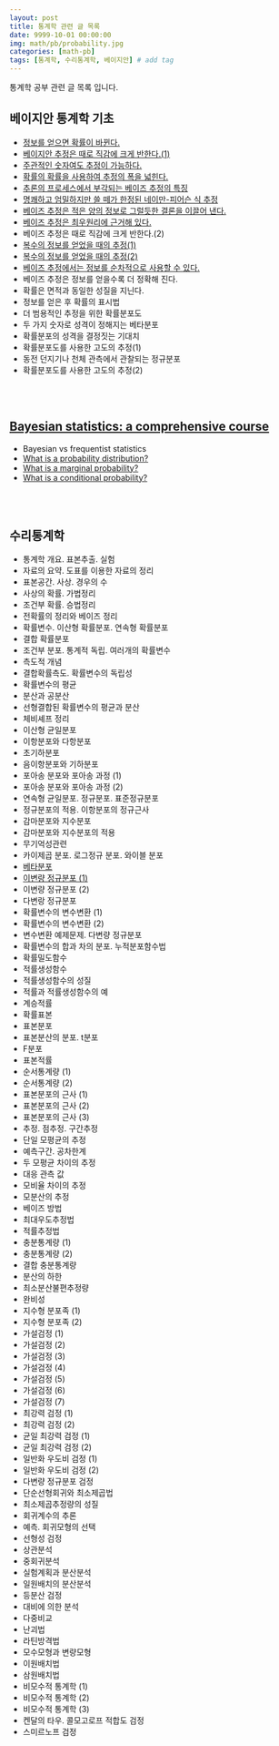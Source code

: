 ```yaml
---
layout: post
title: 통계학 관련 글 목록
date: 9999-10-01 00:00:00
img: math/pb/probability.jpg
categories: [math-pb] 
tags: [통계학, 수리통계학, 베이지안] # add tag
---
```


통계학 공부 관련 글 목록 입니다.

## 베이지안 통계학 기초

+ [정보를 얻으면 확률이 바뀐다.](https://gaussian37.github.io/math-pb-bayes-basic1/)
+ [베이지안 추정은 때로 직감에 크게 반한다.(1)](https://gaussian37.github.io/math-pb-bayes-basic2/)
+ [주관적인 숫자여도 추정이 가능하다.](https://gaussian37.github.io/math-pb-bayes-basic3/)
+ [확률의 확률을 사용하여 추정의 폭을 넓힌다.](https://gaussian37.github.io/math-pb-bayes-basic4/)
+ [추론의 프로세스에서 부각되는 베이즈 추정의 특징](https://gaussian37.github.io/math-pb-bayes-basic5/)
+ [명쾌하고 엄밀하지만 쓸 떼가 한정된 네이만-피어슨 식 추정](https://gaussian37.github.io/math-pb-bayes-basic6/)
+ [베이즈 추정은 적은 양의 정보로 그럴듯한 결론을 이끌어 낸다.](https://gaussian37.github.io/math-pb-bayes-basic7/)
+ [베이즈 추정은 최우원리에 근거해 있다.](https://gaussian37.github.io/math-pb-bayes-basic8/)
+ 베이즈 추정은 때로 직감에 크게 반한다.(2)
+ [복수의 정보를 얻었을 때의 추정(1)](https://gaussian37.github.io/math-pb-bayes-basic10/)
+ [복수의 정보를 얻었을 때의 추정(2)](https://gaussian37.github.io/math-pb-bayes-basic11/)
+ [베이즈 추정에서는 정보를 순차적으로 사용할 수 있다.](https://gaussian37.github.io/math-pb-bayes-basic12/)
+ 베이즈 추정은 정보를 얻을수록 더 정확해 진다.
+ 확률은 면적과 동일한 성질을 지닌다.
+ 정보를 얻은 후 확률의 표시법
+ 더 범용적인 추정을 위한 확률분포도
+ 두 가지 숫자로 성격이 정해지는 베타분포
+ 확률분포의 성격을 결정짓는 기대치
+ 확률분포도를 사용한 고도의 추정(1)
+ 동전 던지기나 천체 관측에서 관찰되는 정규분포
+ 확률분포도를 사용한 고도의 추정(2)

<br><br>

## [Bayesian statistics: a comprehensive course](https://www.youtube.com/playlist?list=PLFDbGp5YzjqXQ4oE4w9GVWdiokWB9gEpm)

- Bayesian vs frequentist statistics
- [What is a probability distribution?](https://gaussian37.github.io/math-pb-bayes_stat_05/)
- [What is a marginal probability?](https://gaussian37.github.io/math-pb-bayes_stat_06/)
- [What is a conditional probability?](https://gaussian37.github.io/math-pb-bayes_stat_07/)

<br><br>

## 수리통계학

+ 통계학 개요. 표본추출. 실험
+ 자료의 요약. 도표를 이용한 자료의 정리
+ 표본공간. 사상. 경우의 수
+ 사상의 확률. 가법정리
+ 조건부 확률. 승법정리
+ 전확률의 정리와 베이즈 정리
+ 확률변수. 이산형 확률분포. 연속형 확률분포
+ 결합 확률분포
+ 조건부 분포. 통계적 독립. 여러개의 확률변수
+ 측도적 개념
+ 결합확률측도. 확률변수의 독립성
+ 확률변수의 평균
+ 분산과 공분산
+ 선형결합된 확률변수의 평균과 분산
+ 체비셰프 정리
+ 이산형 균일분포
+ 이항분포와 다항분포
+ 초기하분포
+ 음이항분포와 기하분포
+ 포아송 분포와 포아송 과정 (1)
+ 포아송 분포와 포아송 과정 (2)
+ 연속형 균일분포. 정규분포. 표준정규분포
+ 정규분포의 적용. 이항분포의 정규근사
+ 감마분포와 지수분포
+ 감마분포와 지수분포의 적용
+ 무기억성관련
+ 카이제곱 분포. 로그정규 분포. 와이블 분포
+ [베타분포](https://gaussian37.github.io/math-pb-beta-distribution/)
+ [이변량 정규분포 (1)](https://gaussian37.github.io/math-pb-gaussian-distribution-1/)
+ 이변량 정규분포 (2)
+ 다변랑 정규분포
+ 확률변수의 변수변환 (1)
+ 확률변수의 변수변환 (2)
+ 변수변환 예제문제. 다변량 정규분포	
+ 확률변수의 합과 차의 분포. 누적분포함수법	
+ 확률밀도함수	
+ 적률생성함수	
+ 적률생성함수의 성질	
+ 적률과 적률생성함수의 예	
+ 계승적률	
+ 확률표본	
+ 표본분포	
+ 표본분산의 분포. t분포	
+ F분포	
+ 표본적률	
+ 순서통계량 (1)	
+ 순서통계량 (2)	
+ 표본분포의 근사 (1)	
+ 표본분포의 근사 (2)	
+ 표본분포의 근사 (3)	
+ 추정. 점추정. 구간추정	
+ 단일 모평균의 추정	
+ 예측구간. 공차한계	
+ 두 모평균 차이의 추정	
+ 대응 관측 값	
+ 모비율 차이의 추정	
+ 모분산의 추정	
+ 베이즈 방법	
+ 최대우도추정법	
+ 적률추정법	
+ 충분통계량 (1)	
+ 충분통계량 (2)	
+ 결합 충분통계량	
+ 분산의 하한	
+ 최소분산불편추정량	
+ 완비성	
+ 지수형 분포족 (1)	
+ 지수형 분포족 (2)	
+ 가설검정 (1)	
+ 가설검정 (2)	
+ 가설검정 (3)	
+ 가설검정 (4)	
+ 가설검정 (5)	
+ 가설검정 (6)	
+ 가설검정 (7)	
+ 최강력 검정 (1)	
+ 최강력 검정 (2)	
+ 균일 최강력 검정 (1)	
+ 균일 최강력 검정 (2)	
+ 일반화 우도비 검정 (1)	
+ 일반화 우도비 검정 (2)	
+ 다변량 정규분포 검정	
+ 단순선형회귀와 최소제곱법	
+ 최소제곱추정량의 성질	
+ 회귀계수의 추론	
+ 예측. 회귀모형의 선택	
+ 선형성 검정	
+ 상관분석	
+ 중회귀분석	
+ 실험계획과 분산분석	
+ 일원배치의 분산분석	
+ 등분산 검정	
+ 대비에 의한 분석	
+ 다중비교	
+ 난괴법	
+ 라틴방격법	
+ 모수모형과 변량모형	
+ 이원배치법	
+ 삼원배치법	
+ 비모수적 통계학 (1)	
+ 비모수적 통계학 (2)	
+ 비모수적 통계학 (3)	
+ 켄달의 타우. 콜모고로프 적합도 검정	
+ 스미르노프 검정

<br><br>

